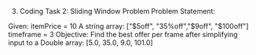 3. Coding Task 2: Sliding Window Problem
   Problem Statement:

Given:
itemPrice = 10
A string array: ["$5off", "35%off","$9off", "$100off"]
timeframe = 3
Objective: Find the best offer per frame after simplifying input to a Double array: [5.0, 35.0, 9.0, 101.0]

